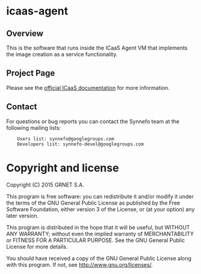 icaas-agent
===========

Overview
--------

This is the software that runs inside the ICaaS Agent VM that implements the
image creation as a service functionality.

Project Page
------------

Please see the [official ICaaS documentation](http://www.synnefo.org/docs/icaas/latest)
for more information.

Contact
-------

For questions or bug reports you can contact the Synnefo team at the following
mailing lists:

        Users list: synnefo@googlegroups.com
        Developers list: synnefo-devel@googlegroups.com

Copyright and license
=====================

Copyright (C) 2015 GRNET S.A.

This program is free software: you can redistribute it and/or modify
it under the terms of the GNU General Public License as published by
the Free Software Foundation, either version 3 of the License, or
(at your option) any later version.

This program is distributed in the hope that it will be useful,
but WITHOUT ANY WARRANTY; without even the implied warranty of
MERCHANTABILITY or FITNESS FOR A PARTICULAR PURPOSE.  See the
GNU General Public License for more details.

You should have received a copy of the GNU General Public License
along with this program.  If not, see <http://www.gnu.org/licenses/>.

